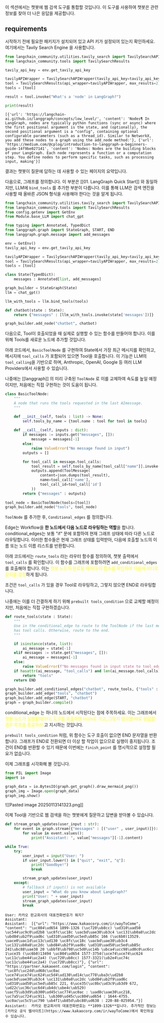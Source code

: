 이 섹션에서는 챗봇에 웹 검색 도구를 통합할 것입니다. 이 도구를 사용하여 챗봇은 관련 정보를 찾아 더 나은 응답을 제공합니다.

## requirements

시작하기 전에 필요한 패키지가 설치되어 있고 API 키가 설정되어 있는지 확인하세요. 여기에서는 Tavily Search Engine 을 사용합니다.

```python
from langchain_community.utilities.tavily_search import TavilySearchAPIWrapper
from langchain_community.tools import TavilySearchResults

tavily_api_key = env.get_tavily_api_key

tavilyAPIWrapper = TavilySearchAPIWrapper(tavily_api_key=tavily_api_key)
tool = TavilySearchResults(api_wrapper=tavilyAPIWrapper, max_results=2)
tools = [tool]

result = tool.invoke("What's a 'node' in LangGraph?")

print(result)
```

```
[{'url': 'https://langchain-ai.github.io/langgraph/concepts/low_level/', 'content': 'Nodes¶ In LangGraph, nodes are typically python functions (sync or async) where the first positional argument is the state, and (optionally), the second positional argument is a "config", containing optional configurable parameters (such as a thread_id). Similar to NetworkX, you add these nodes to a graph using the add_node method:'}, {'url': 'https://medium.com/@cplog/introduction-to-langgraph-a-beginners-guide-14f9be027141', 'content': 'Nodes: Nodes are the building blocks of your LangGraph. Each node represents a function or a computation step. You define nodes to perform specific tasks, such as processing input, making'}]
```

결과는 챗봇이 질문에 답하는 데 사용할 수 있는 페이지의 요약입니다.

다음으로, 그래프를 정의합니다. 이 부분은 [[01. LangGraph Quick Start]] 와 동일하지만, LLM에 `bind_tools` 를 추가한 부분이 다릅니다. 이를 통해 LLM은 검색 엔진을 사용할 때 올바른 JSON 형식을 사용해야 한다는 것을 알게 됩니다.

```python
from langchain_community.utilities.tavily_search import TavilySearchAPIWrapper
from langchain_community.tools import TavilySearchResults
from config.getenv import GetEnv
from Module.base_LLM import chat_gpt

from typing import Annotated, TypedDict
from langgraph.graph import StateGraph, START, END
from langgraph.graph.message import add_messages

env = GetEnv()
tavily_api_key = env.get_tavily_api_key

tavilyAPIWrapper = TavilySearchAPIWrapper(tavily_api_key=tavily_api_key)
tool = TavilySearchResults(api_wrapper=tavilyAPIWrapper, max_results=2)
tools = [tool]

class State(TypedDict):
    messages : Annotated[list, add_messages]

graph_builder = StateGraph(State)
llm = chat_gpt()

llm_with_tools = llm.bind_tools(tools)

def chatbot(state : State):
    return {"messages" : [llm_with_tools.invoke(state['messages'])]}

graph_builder.add_node("chatbot", chatbot)
```

다음으로, Tool이 호출되었을 때 실제로 실행할 수 있는 함수를 만들어야 합니다. 이를 위해 Tools를 새로운 노드에 추가할 것입니다.

아래 코드에서, `BasicToolNode` 를 구현하여 State에서 가장 최근 메시지를 확인하고, 메시지에 `tool_calls` 가 포함되어 있으면 Tool을 호출합니다. 이 기능은 LLM의 `tool_calling`을 기반으로 하며, Anthropic, OpenAI, Google 등 여러 LLM Providers에서 사용할 수 있습니다.

나중에는 [[langgraph]] 의 미리 구축된 `ToolNode` 로 이를 교체하여 속도를 높일 예정이지만, 처음에는 직접 구현하는 것이 도움이 됩니다.

```python
class BasicToolNode:
    """
    A node that runs the tools requested in the last AImessage.
    """

    def __init__(self, tools : list) -> None:
        self.tools_by_name = {tool.name : tool for tool in tools}
    
    def __call__(self, inputs : dict):
        if messages := inputs.get("messages", []):
            message = messages[-1]
        else:
            raise ValueError("No message found in input")
        outputs = []

        for tool_call in message.tool_calls:
            tool_result = self.tools_by_name[tool_call["name"]].invoke(tool_call['args'])
            outputs.append(ToolMessage(
                content=json.dumps(tool_result),
                name=tool_call['name'],
                tool_call_id=tool_call['id']
            ))
        return {"messages" : outputs}
    
tool_node = BasicToolNode(tools=[tool])
graph_builder.add_node("tools", tool_node)
```

`ToolNode` 를 추가한 후, `Conditional_edges` 를 정의합니다.

Edge는 Workflow을 **한 노드에서 다음 노드로 라우팅하는 역할**을 합니다. conditional_edges는 보통 "if" 문에 포함하여 현재 그래프 상태에 따라 다른 노드로 라우팅합니다. 이러한 함수들은 현재 그래프 상태를 입력받아, 다음에 호출할 노드의 이름 또는 노드 이름 리스트를 반환합니다.

아래 코드에서는 `route_tools` 라는 라우터 함수를 정의하여, 챗봇 출력에서 `tool_calls` 를 확인합니다. 이 함수를 그래프에 포함하려면 `add_conditional_edges` 를 호출해야 합니다. 이는 <font color="#ffff00">챗봇 노드가 완료될 때마다 이 함수를 확인하여 다음에 어디로 갈지를 결정</font>하게 됩니다.

조건은 `tool_calls` 가 있을 경우 Tool로 라우팅하고, 그렇지 않으면 END로 라우팅합니다.

나중에는 이를 더 간결하게 하기 위해 `prebuilt tools_condition` 으로 교체할 예정이지만, 처음에는 직접 구현하겠습니다.

```python
def route_tools(state : State):
    """
    Use in the conditional_edge to route to the ToolNode if the last message
    has tool calls. Otherwise, route to the end.
    """

    if isinstance(state, list):
        ai_message = state[-1]
    elif messages := state.get("messages", []):
        ai_message = messages[-1]
    else:
        raise ValueError(f"No messages found in input state to tool_edge : {state}")
    if hasattr(ai_message, "tool_calls") and len(ai_message.tool_calls) > 0:
        return "tools"
    return END

graph_builder.add_conditional_edges("chatbot", route_tools, {"tools" : "tools", END : END})
graph_builder.add_edge("tools", "chatbot")
graph_builder.add_edge(START, "chatbot")
graph = graph_builder.compile()
```

conditional_edge 는 하나의 노드에서 시작된다는 점에 주목하세요. 이는 그래프에서 <font color="#ffff00">챗봇 노드가 실행될때마다, 도구를 호출하면 tools로 가고, 그렇지 않으면 바로 응답할 경우 루프를 종료하라</font> 고 지시하는 것입니다.

`prebuilt tools_condition` 처럼, 위 함수는 도구 호출이 없으면 END 문자열을 반환합니다. 그래프가 END로 전환되면 더 이상 할 작업이 없으므로 실행이 중지됩니다. 조건이 END를 반환할 수 있기 때문에 이번에는 `finish_point` 를 명시적으로 설정할 필요가 없습니다.

이제 그래프를 시각화해 볼 것입니다.

```python
from PIL import Image
import io

graph_data = io.BytesIO(graph.get_graph().draw_mermaid_png())
graph_img = Image.open(graph_data)
graph_img.show()
```

![[Pasted image 20250113141323.png]]

이제 Tool을 기반으로 웹 검색을 하는 챗봇에게 질문하고 답변을 받아볼 수 있습니다.

```python
def stream_graph_updates(user_input : str):
    for event in graph.stream({"messages" : [("user" , user_input)]}):
        for value in event.values():
            print("Assistant: ", value["messages"][-1].content)

while True:
    try:
        user_input = input("User: ")
        if user_input.lower() in ["quit", "exit", "q"]:
            print("Goodbye!")
            break

        stream_graph_updates(user_input)
    except:
        # fallback if input() is not available
        user_input = "What do you know about LangGraph?"
        print("User: " + user_input)
        stream_graph_updates(user_input)
        break
```

```
User: 카카오 판교회사의 대표전화번호가 뭐지?
Assistant:  
Assistant:  [{"url": "https://www.kakaocorp.com/ir/wayToCome", "content": "\uc804\ud654 1899-1326 (\uc720\ub8cc) \ud310\uad50 \uc544\uc9c0\ud2b8 \uc8fc\uc18c \uacbd\uae30\ub3c4 \uc131\ub0a8\uc2dc \ubd84\ub2f9\uad6c \ud310\uad50\uc5ed\ub85c 166 (\uc6b0)13529. \uace0\uac1d\uc13c\ud130 \uc8fc\uc18c \uacbd\uae30\ub3c4 \uc131\ub0a8\uc2dc \ubd84\ub2f9\uad6c \ud310\uad50\uc5ed\ub85c 241\ubc88\uae38 20 \ubbf8\ub798\uc5d0\uc14b \ubca4\ucc98\ud0c0\uc6cc 1\uce35 (\uc6b0)13494 \uc804\ud654 1577-3754(\uce74\uce74\uc624 \uc11c\ube44\uc2a4) (\uc720\ub8cc) 1577-3321(\ub2e4\uc74c \uc11c\ube44\uc2a4) (\uc720\ub8cc)"}, {"url": "https://partner.kakaoent.com/login", "content": "\uc8fc\uc2dd\ud68c\uc0ac \uce74\uce74\uc624\uc5d4\ud130\ud14c\uc778\uba3c\ud2b8 \uacbd\uae30\ub3c4 \uc131\ub0a8\uc2dc \ubd84\ub2f9\uad6c \ud310\uad50\uc5ed\ub85c 221, 6\uce35(\uc0bc\ud3c9\ub3d9 672, \ud22c\uc36c\uc6d4\ub4dc\ube4c\ub529) \uacf5\ub3d9\ub300\ud45c\uc774\uc0ac : \uad8c\uae30\uc218, \uc7a5\uc724\uc911. \ub300\ud45c\uc804\ud654 : 1644-4755. \uc0ac\uc5c5\uc790 \ub4f1\ub85d\ubc88\ud638 : 220-88-025954."}]
Assistant:  카카오 판교회사의 대표전화번호는 **1899-1326**입니다. 추가적인 정보는 [카카오 공식 웹사이트](https://www.kakaocorp.com/ir/wayToCome)에서 확인하실 수 있습니다.
```

